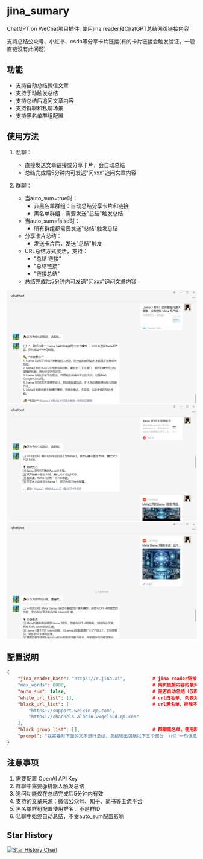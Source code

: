 # jina_sumary
ChatGPT on WeChat项目插件, 使用jina reader和ChatGPT总结网页链接内容

支持总结公众号、小红书、csdn等分享卡片链接(有的卡片链接会触发验证，一般直链没有此问题)

## 功能
- 支持自动总结微信文章
- 支持手动触发总结
- 支持总结后追问文章内容
- 支持群聊和私聊场景
- 支持黑名单群组配置

## 使用方法
1. 私聊：
   - 直接发送文章链接或分享卡片，会自动总结
   - 总结完成后5分钟内可发送"问xxx"追问文章内容

2. 群聊：
   - 当auto_sum=true时：
     - 非黑名单群组：自动总结分享卡片和链接
     - 黑名单群组：需要发送"总结"触发总结
   - 当auto_sum=false时：
     - 所有群组都需要发送"总结"触发总结
   - 分享卡片总结：
     - 发送卡片后，发送"总结"触发
   - URL总结方式灵活，支持：
     - "总结 链接"
     - "总结链接"
     - "链接总结"
   - 总结完成后5分钟内可发送"问xxx"追问文章内容

![wechat_mp](./docs/images/wechat_mp.jpg)
![red](./docs/images/red.jpg)
![csdn](./docs/images/csdn.jpg)

## 配置说明
```json
{
    "jina_reader_base": "https://r.jina.ai",          # jina reader链接，默认为https://r.jina.ai
    "max_words": 8000,                                # 网页链接内容的最大字数，防止超过最大输入token
    "auto_sum": false,                                # 是否自动总结（仅群聊有效）
    "white_url_list": [],                             # url白名单, 列表为空时不做限制，黑名单优先级大于白名单
    "black_url_list": [                               # url黑名单，排除不支持总结的视频号等链接
        "https://support.weixin.qq.com",
        "https://channels-aladin.wxqcloud.qq.com"
    ],
    "black_group_list": [],                           # 群聊黑名单，使用群名
    "prompt": "我需要对下面的文本进行总结，总结输出包括以下三个部分：\n📖 一句话总结\n🔑 关键要点,用数字序号列出3-5个文章的核心内容\n🏷 标签: #xx #xx\n请使用emoji让你的表达更生动。"  # 链接内容总结提示词
}
```

## 注意事项
1. 需要配置 OpenAI API Key
2. 群聊中需要@机器人触发总结
3. 追问功能仅在总结完成后5分钟内有效
4. 支持的文章来源：微信公众号、知乎、简书等主流平台
5. 黑名单群组配置使用群名，不是群ID
6. 私聊中始终自动总结，不受auto_sum配置影响

## Star History

[![Star History Chart](https://api.star-history.com/svg?repos=sofs2005/jina_sum&type=Date)](https://star-history.com/#sofs2005/jina_sum&Date)
